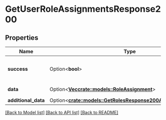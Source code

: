 # GetUserRoleAssignmentsResponse200

## Properties

Name | Type | Description | Notes
------------ | ------------- | ------------- | -------------
**success** | Option<**bool**> | If the response is successful or not | [optional]
**data** | Option<[**Vec<crate::models::RoleAssignment>**](roleAssignment.md)> | The role assignments | [optional]
**additional_data** | Option<[**crate::models::GetRolesResponse200AllOfAdditionalData**](getRolesResponse200_allOf_additional_data.md)> |  | [optional]

[[Back to Model list]](../README.md#documentation-for-models) [[Back to API list]](../README.md#documentation-for-api-endpoints) [[Back to README]](../README.md)


